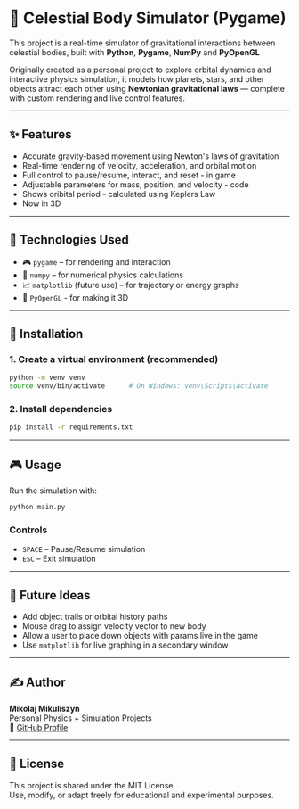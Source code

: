 # 🌌 Celestial Body Simulator (Pygame)

This project is a real-time simulator of gravitational interactions between celestial bodies, built with **Python**, **Pygame**, **NumPy** and **PyOpenGL**

Originally created as a personal project to explore orbital dynamics and interactive physics simulation, it models how planets, stars, and other objects attract each other using **Newtonian gravitational laws** — complete with custom rendering and live control features.

---

## ✨ Features

- Accurate gravity-based movement using Newton's laws of gravitation
- Real-time rendering of velocity, acceleration, and orbital motion
- Full control to pause/resume, interact, and reset - in game
- Adjustable parameters for mass, position, and velocity - code
- Shows oribital period - calculated using Keplers Law
- Now in 3D

---

## 🧪 Technologies Used

- 🎮 `pygame` – for rendering and interaction
- 🧠 `numpy` – for numerical physics calculations
- 📈 `matplotlib` (future use) – for trajectory or energy graphs
- 🪩 `PyOpenGL` - for making it 3D

---

## 🚀 Installation

### 1. Create a virtual environment (recommended)

```bash
python -m venv venv
source venv/bin/activate      # On Windows: venv\Scripts\activate
```

### 2. Install dependencies

```bash
pip install -r requirements.txt
```

---

## 🎮 Usage

Run the simulation with:

```bash
python main.py
```

### Controls

- `SPACE` – Pause/Resume simulation  
- `ESC` – Exit simulation  

---

## 🧠 Future Ideas

- Add object trails or orbital history paths
- Mouse drag to assign velocity vector to new body
- Allow a user to place down objects with params live in the game
- Use `matplotlib` for live graphing in a secondary window

---

## ✍️ Author

**Mikolaj Mikuliszyn**  
Personal Physics + Simulation Projects  
🔗 [GitHub Profile](https://github.com/miki-przygoda)

---

## 📝 License

This project is shared under the MIT License.  
Use, modify, or adapt freely for educational and experimental purposes.